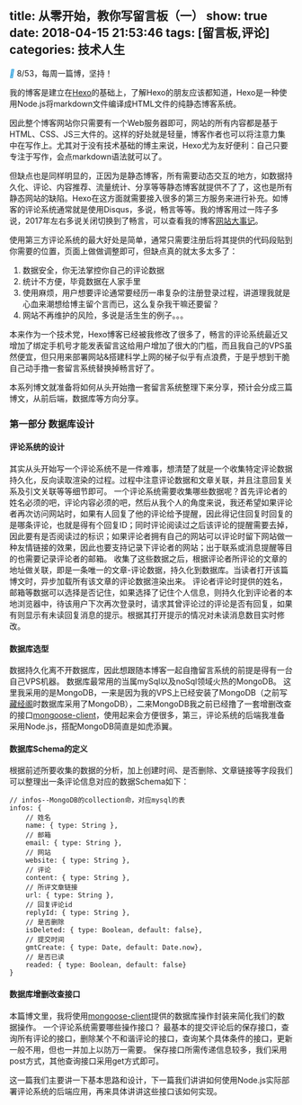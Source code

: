 title: 从零开始，教你写留言板（一）
show: true
date: 2018-04-15 21:53:46
tags: [留言板,评论]
categories: 技术人生
---

<i class="iconfont" style="color: #1296db">&#xe65d;</i>  8/53，每周一篇博，坚持！

我的博客是建立在[Hexo](https://hexo.io/)的基础上，了解Hexo的朋友应该都知道，Hexo是一种使用Node.js将markdown文件编译成HTML文件的纯静态博客系统。

因此整个博客网站你只需要有一个Web服务器即可，网站的所有内容都是基于HTML、CSS、JS三大件的。这样的好处就是轻量，博客作者也可以将注意力集中在写作上。尤其对于没有技术基础的博主来说，Hexo尤为友好便利：自己只要专注于写作，会点markdown语法就可以了。

但缺点也是同样明显的，正因为是静态博客，所有需要动态交互的地方，如数据持久化、评论、内容推荐、流量统计、分享等等静态博客就提供不了了，这也是所有静态网站的缺陷。Hexo在这方面就需要接入很多的第三方服务来进行补充。如博客的评论系统通常就是使用Disqus，多说，畅言等等。我的博客用过一阵子多说，2017年左右多说关闭切换到了畅言，可以查看我的博客[网站大事记](//zhangjh.me/issue)。

<!--more-->

使用第三方评论系统的最大好处是简单，通常只需要注册后将其提供的代码段贴到你需要的位置，页面上做做调整即可，但缺点真的就太多太多了：
1. 数据安全，你无法掌控你自己的评论数据
2. 统计不方便，毕竟数据在人家手里
3. 使用麻烦，用户想要评论通常要经历一串复杂的注册登录过程，讲道理我就是心血来潮想给博主留个言而已，这么复杂我干嘛还要留？
4. 网站不再维护的风险，多说是活生生的例子。。。

本来作为一个技术党，Hexo博客已经被我修改了很多了，畅言的评论系统最近又增加了绑定手机号才能发表留言这给用户增加了很大的门槛，而且我自己的VPS虽然便宜，但只用来部署网站&搭建科学上网的梯子似乎有点浪费，于是乎想到干脆自己动手撸一套留言系统替换掉畅言好了。

本系列博文就准备将如何从头开始撸一套留言系统整理下来分享，预计会分成三篇博文，从前后端，数据库等方向分享。

### 第一部分 数据库设计

#### 评论系统的设计
其实从头开始写一个评论系统不是一件难事，想清楚了就是一个收集特定评论数据持久化，反向读取渲染的过程。过程中注意评论数据和文章关联，并且注意回复关系及引文关联等等细节即可。
一个评论系统需要收集哪些数据呢？首先评论者的姓名必须的吧，评论内容必须的吧，然后从我个人的角度来说，我还希望如果评论者再次访问网站时，如果有人回复了他的评论给予提醒，因此得记住回复时回复的是哪条评论，也就是得有个回复ID；同时评论阅读过之后该评论的提醒需要去掉，因此要有是否阅读过的标识；如果评论者拥有自己的网站可以评论时留下网站做一种友情链接的效果，因此也要支持记录下评论者的网站；出于联系或消息提醒等目的也需要记录评论者的邮箱。
收集了这些数据之后，根据评论者所评论的文章的地址做关联，即是一条唯一的文章-评论数据，持久化到数据库。当读者打开该篇博文时，异步加载所有该文章的评论数据渲染出来。
评论者评论时提供的姓名，邮箱等数据可以选择是否记住，如果选择了记住个人信息，则持久化到评论者的本地浏览器中，待该用户下次再次登录时，请求其曾评论过的评论是否有回复，如果有则显示有未读回复消息的提示。根据其打开提示的情况对未读消息数目实时修改。

#### 数据库选型
数据持久化离不开数据库，因此想跟随本博客一起自撸留言系统的前提是得有一台自己VPS机器。
数据库最常用的当属mySql以及noSql领域火热的MongoDB。
这里我采用的是MongoDB，一来是因为我的VPS上已经安装了MongoDB（之前写[藏经阁](https://favlink.cn)时数据库采用了MongoDB），二来MongoDB我之前已经撸了一套增删改查的接口[mongoose-client](https://github.com/zhangjh/mongoose-client)，使用起来会方便很多，第三，评论系统的后端我准备采用Node.js，搭配MongoDB简直是如虎添翼。

#### 数据库Schema的定义
根据前述所要收集的数据的分析，加上创建时间、是否删除、文章链接等字段我们可以整理出一条评论信息对应的数据Schema如下：
```
// infos--MongoDB的collection命，对应mysql的表
infos: {
	// 姓名
	name: { type: String },
	// 邮箱
	email: { type: String },
	// 网站
	website: { type: String },
	// 评论
	content: { type: String },
	// 所评文章链接
	url: { type: String },
	// 回复评论id
	replyId: { type: String },
	// 是否删除
	isDeleted: { type: Boolean, default: false},
	// 提交时间
	gmtCreate: { type: Date, default: Date.now},
	// 是否已读
	readed: { type: Boolean, default: false}
}
```

#### 数据库增删改查接口
本篇博文里，我将使用[mongoose-client](https://github.com/zhangjh/mongoose-client)提供的数据库操作封装来简化我们的数据操作。
一个评论系统需要哪些操作接口？
最基本的提交评论后的保存接口，查询所有评论的接口，删除某个不和谐评论的接口，查询某个具体条件的接口，更新一般不用，但也一并加上以防万一需要。
保存接口所需传递信息较多，我们采用post方式，其他查询接口采用get方式即可。

这一篇我们主要讲一下基本思路和设计，下一篇我们讲讲如何使用Node.js实际部署评论系统的后端应用，再来具体讲讲这些接口该如何实现。
